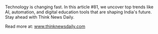 Technology is changing fast. In this article #81, we uncover top trends like AI, automation, and digital education tools that are shaping India's future. Stay ahead with Think News Daily.

Read more at: www.thinknewsdaily.com